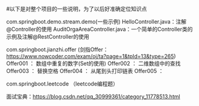 #以下是对整个项目的一些说明，为了以后好准确定位知识点

com.springboot.demo.stream.demo(一些示例)
        HelloController.java：注解@Controller的使用
        AuditOrgaAreaController.java：一个简单的Controller类的示例及注解@RestController的使用



com.springboot.jianzhi.offer   (剑指Offer：https://www.nowcoder.com/exam/oj/ta?page=1&tpId=13&type=265)
        Offer001 ： 数组中重复的数字(Set的使用)
        Offer002 ： 二维数组中的查找
        Offer003 ： 替换空格
        Offer004 ： 从尾到头打印链表
        Offer005 ： 


com.springboot.leetcode （leetcode编程题）


面试宝典：https://blog.csdn.net/qq_30999361/category_11778513.html
















